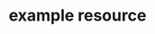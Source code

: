 ---
######## Page Data ########
title: example resource
resource: example
draft: false

# redirect from old sphinx url
aliases: /example.html

menu:
  docs:
    title: example resource
    identifier: chef_infra/cookbook_reference/resources/example.html example 
    parent: chef_infra/cookbook_reference/resources
    weight: 15


######## Basic Resource Data ########

resource_description: Id velit magna veniam cillum.
resource_note: Non tempor commodo Lorem fugiat reprehenderit aliqua ad dolore magna veniam laboris adipisicing. Duis sit sit cillum aute deserunt commodo qui enim ullamco. Incididunt aliqua ad non culpa excepteur exercitation labore excepteur aliquip sunt nulla. Fugiat ea nulla et magna do reprehenderit id ad fugiat anim. Excepteur ad voluptate adipisicing dolor occaecat irure amet sint. Duis ex mollit aliqua ut. In consectetur voluptate ipsum est.
resource_new_in: x.y  


######## Handler Types ########
handler_types: true


######## Package Resource ########
package_resource: true


######## Syntax ########

## Resource Block: For example, under Syntax in batch_resource
resource_block_description: 'A batch resource block executes a batch script using the cmd.exe interpreter:'

resource_block_codeblock: |
  batch 'echo some env vars' do
  code <<-EOH
    echo %TEMP%
    echo %SYSTEMDRIVE%
    echo %PATH%
    echo %WINDIR%
    EOH
  end
  
resource_block_list:
    /etc/apache2: 'specifies the directory'
    source: "specifies a directory in the current cookbook (use the ``cookbook`` property to specify a file that is in a different cookbook)"
    owner: "defines the permissions"
    group: "defines the permissions"
    mode: "defines the permissions"

syntax_codeblock: |
  batch 'name' do
    architecture               Symbol
    code                       String
    command                    String, Array
    creates                    String
    cwd                        String
    flags                      String
    group                      String, Integer
    guard_interpreter          Symbol
    interpreter                String
    returns                    Integer, Array
    timeout                    Integer, Float
    user                       String
    password                   String
    domain                     String
    action                     Symbol # defaults to :run if not specified
  end
  
syntax_property_list: 
    - example
    - name 
    - action
    - default_release 
    - options 
    - overwrite_config_files
    - package_name
    - response_file
    - response_file_variables
    - source
    - timeout
    - version


##Activates the Registry Key Path Separators and Recipe DSL Methods in registry_key resource
registry_key: true


######## Nameless ########

##Activates the Nameless section in apt_update resource
nameless: true


######## Gem Package Options ########

## Activates Gem Package Options in gem_package resource
resource_package_options: true


########Actions ########

actions_list:
  ':install': Default. Install a package. If a version is specified, install the specified version of the package.
  ':lock': Locks the apt package to a specific version.
  ':nothing': This resource block does not act unless notified by another resource to take action. Once notified, this resource block either runs immediately or is queued up to run at the end of a Chef Infra Client run.


########Properties ########

properties_list:
  - property: 'default_release'
    ruby_type: 'String '
    default_value:
    description: 'The default release. For example: stable.'
    new_in:

  - property: 'overwrite_config_files'
    ruby_type: 'true, false'
    default_value: 'false'
    description: 'Overwrite existing configuration files with those supplied by the package, if prompted by APT.'
    new_in: 14 

## Multiple Packages in Properties section from, for example, dnf_package resource
properties_multiple_packages: true

## Recursive Directories from remote_directory resource and directory resource
resource_directory_recursive_directories: true

## Atomic File Updates in the Properties Section of, for example, cookbook_file resource
resources_common_atomic_update: true 

## Windows File Security in the Properties section of, for example, cookbook_file resource
properties_resources_common_windows_security: true 

## Prevent Re-downloads from remote_file resource
remote_file_prevent_re_downloads: true 

## Access a remote UNC path on Windows from remote_file resource
remote_file_unc_path: true 

## ps_credential Helper from dsc_script resource
ps_credential_helper: true


######## Chef::Log Entries ########

##Chef::Log Entries from log resource
ruby_style_basics_chef_log: true


######## Debug Recipes with chef-shell ########

## Debug Recipes with chef-shell from breakpoint resource 
debug_recipes_chef_shell: true


######## Using Templates ########

## Using Templates in template resource
template_requirements: true


########Common Resource Functionality ########

## Common Properties in, for example, apt_package resource 
resources_common_properties: true

## Notifications in, for example, apt_package resource 
resources_common_notification: true

## Guards in, for example, apt_package resource  
resources_common_guards: true

## Multiple Packages in, for example, apt_package resource   
common_resource_functionality_multiple_packages: true

## Guard Interpreters in, for example, common resource
resources_common_guard_interpreter: true

## Recursive Directories in, for example,  remote_directory resource
remote_directory_recursive_directories: true

## Windows File Security under Common Resource Functionality in, for example, remote_directory resource
common_resource_functionality_resources_common_windows_security: true 


########Custom Handlers ########

## Custom Handlers in chef_handler resource
handler_custom: true 


########File Specificity ########

## File Specificity in cookbook_file resource
cookbook_file_specificity: true 


########Examples ########
examples_list:
  - example:
    heading: 'Install a package using package manager'
    description: 
    codeblock: | 
      apt_package 'name of package' do
          action :install
      end

  - example:
    heading: 'Install without using recommend packages as a dependency'
    description:
    codeblock: | 
      package 'apache2' do
        options '--no-install-recommends'
      end


---